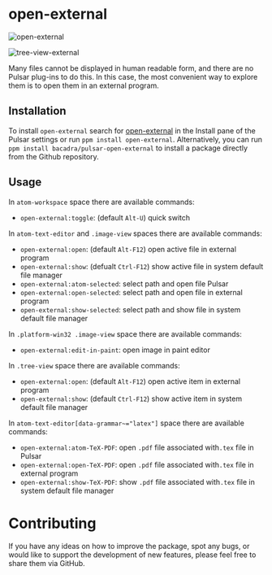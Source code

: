 # open-external

![open-external](https://github.com/bacadra/pulsar-open-external/raw/master/assets/nots.png)

![tree-view-external](https://github.com/bacadra/pulsar-open-external/raw/master/assets/menu.png)

Many files cannot be displayed in human readable form, and there are no Pulsar plug-ins to do this. In this case, the most convenient way to explore them is to open them in an external program.

## Installation

To install `open-external` search for [open-external](https://web.pulsar-edit.dev/packages/open-external) in the Install pane of the Pulsar settings or run `ppm install open-external`. Alternatively, you can run `ppm install bacadra/pulsar-open-external` to install a package directly from the Github repository.

## Usage

In `atom-workspace` space there are available commands:

- `open-external:toggle`: (default `Alt-U`) quick switch

In `atom-text-editor` and `.image-view` spaces there are available commands:

- `open-external:open`: (default `Alt-F12`) open active file in external program
- `open-external:show`: (defualt `Ctrl-F12`) show active file in system default file manager
- `open-external:atom-selected`: select path and open file Pulsar
- `open-external:open-selected`: select path and open file in external program
- `open-external:show-selected`: select path and show file in system default file manager

In `.platform-win32 .image-view` space there are available commands:

- `open-external:edit-in-paint`: open image in paint editor

In `.tree-view` space there are available commands:

- `open-external:open`: (default `Alt-F12`) open active item in external program
- `open-external:show`: (default `Ctrl-F12`) show active item in system default file manager

In `atom-text-editor[data-grammar~="latex"]` space there are available commands:

- `open-external:atom-TeX-PDF`: open `.pdf` file associated with`.tex` file in Pulsar
- `open-external:open-TeX-PDF`: open `.pdf` file associated with`.tex` file in external program
- `open-external:show-TeX-PDF`: show `.pdf` file associated with`.tex` file in system default file manager

# Contributing

If you have any ideas on how to improve the package, spot any bugs, or would like to support the development of new features, please feel free to share them via GitHub.
